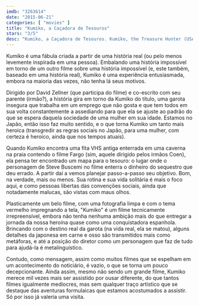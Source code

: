 ```yaml
---
imdb: "3263614"
date: "2015-06-21"
categories: [ "movies" ]
title: "Kumiko, a Caçadora de Tesouros"
stars: "3/5"
desc: "Kumiko, a Caçadora de Tesouros. Kumiko, the Treasure Hunter (USA, 2014). Dirigido por David Zellner. Escrito por David Zellner, Nathan Zellner. Com Rinko Kikuchi, Nobuyuki Katsube, Shirley Venard, David Zellner, Nathan Zellner, Kanako Higashi, Ichi Kyokaku, Ayaka Ohnishi, Mayuko Kawakita."
---
```

Kumiko é uma fábula criada a partir de uma história real (ou pelo menos levemente inspirada em uma pessoa). Embalando uma história impossível em torno de um outro filme sobre uma história impossível (e, este também, baseado em uma história real), Kumiko é uma experiência entusiasmada, embora na maioria das vezes, não tenha lá seus motivos.

Dirigido por David Zellner (que participa do filme) e co-escrito com seu parente (irmão?), a história gira em torno da Kumiko do título, uma garota insegura que trabalha em um emprego que não gosta e que tem todos em sua volta constantemente a assediando para que ela se ajuste ao padrão do que se espera daquela sociedade de uma mulher em sua idade. Estamos no Japão, então isso faz muito sentido, e o que torna Kumiko um tanto mais heroica (transgredir as regras sociais no Japão, para uma mulher, com certeza é heroico, ainda que nos tempos atuais).

Quando Kumiko encontra uma fita VHS antiga enterrada em uma caverna na praia contendo o filme Fargo (sim, aquele dirigido pelos irmãos Coen), ela pensa ter encontrado um mapa para o tesouro: o lugar onde o personagem de Steve Buscemi no filme enterra o dinheiro do sequestro que deu errado. A partir daí a vemos planejar passo-a-passo seu objetivo. Bom, na verdade, mais ou menos. Sua rotina e sua vida solitária é mais o foco aqui, e como pessoas libertas das convenções sociais, ainda que notadamente malucas, são vistas com maus olhos.

Plasticamente um belo filme, com uma fotografia limpa e com o tema vermelho impregnando a tela, "Kumiko" é um filme tecnicamente irrepreensível, embora não tenha nenhuma ambição mais do que entregar a jornada da nossa heroína quase como uma conquistadora espanhola. Brincando com o destino real da garota (na vida real, ela se matou), alguns detalhes da japonesa em carne e osso são transmitidos mais como metáforas, e até a posição do diretor como um personagem que faz de tudo para ajudá-la é metalinguístico.

Contudo, como mensagem, assim como muitos filmes que se espelham em um acontecimento do noticiário, é vazio, o que se torna um pouco decepcionante. Ainda assim, mesmo não sendo um grande filme, Kumiko merece mil vezes mais ser assistido por ousar diferente, do que tantos filmes igualmente medíocres, mas sem qualquer traço artístico que se destaque das aventuras formulaicas que estamos acostumados a assistir. Só por isso já valeria uma visita.
